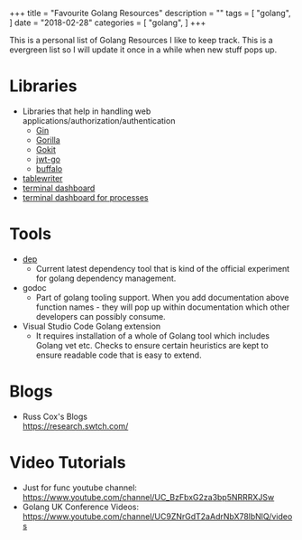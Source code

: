 +++
title = "Favourite Golang Resources"
description = ""
tags = [
    "golang",
]
date = "2018-02-28"
categories = [
    "golang",
]
+++

This is a personal list of Golang Resources I like to keep track. This is a evergreen list so I will update it once in a while when new stuff pops up.

# Libraries

- Libraries that help in handling web applications/authorization/authentication
  - [Gin](https://github.com/gin-gonic/gin)
  - [Gorilla](https://github.com/gorilla/mux)
  - [Gokit](https://gokit.io/)
  - [jwt-go](https://github.com/dgrijalva/jwt-go)
  - [buffalo](https://gobuffalo.io/en)
- [tablewriter](https://github.com/olekukonko/tablewriter)
- [terminal dashboard](https://github.com/gizak/termui)
- [terminal dashboard for processes](https://github.com/cjbassi/gotop)

# Tools

- [dep](https://github.com/golang/dep)
  - Current latest dependency tool that is kind of the official experiment for golang dependency management.
- godoc
  - Part of golang tooling support. When you add documentation above function names - they will pop up within documentation which other developers can possibly consume. 
- Visual Studio Code Golang extension
  - It requires installation of a whole of Golang tool which includes Golang vet etc. Checks to ensure certain heuristics are kept to ensure readable code that is easy to extend.

# Blogs

- Russ Cox's Blogs  
  https://research.swtch.com/  

# Video Tutorials

- Just for func youtube channel:  
  https://www.youtube.com/channel/UC_BzFbxG2za3bp5NRRRXJSw  
- Golang UK Conference Videos:  
  https://www.youtube.com/channel/UC9ZNrGdT2aAdrNbX78lbNlQ/videos  
